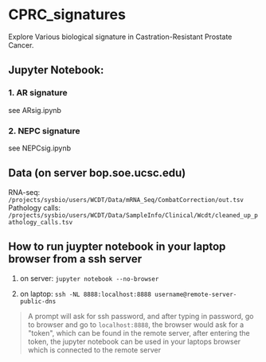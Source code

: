 # CPRC_signatures
Explore Various biological signature in Castration-Resistant Prostate Cancer.

## Jupyter Notebook:
### 1. AR signature
see ARsig.ipynb

### 2. NEPC signature
see NEPCsig.ipynb

## Data (on server bop.soe.ucsc.edu)
RNA-seq: `/projects/sysbio/users/WCDT/Data/mRNA_Seq/CombatCorrection/out.tsv`
Pathology calls: `/projects/sysbio/users/WCDT/Data/SampleInfo/Clinical/Wcdt/cleaned_up_pathology_calls.tsv`

## How to run juypter notebook in your laptop browser from a ssh server
1. on server:
`jupyter notebook --no-browser`

2. on laptop:
`ssh -NL 8888:localhost:8888 username@remote-server-public-dns`

> A prompt will ask for ssh password, and after typing in password, go to browser and go to `localhost:8888`, the browser would ask for a "token", which can be found in the remote server, after entering the token, the jupyter notebook can be used in your laptops browser which is connected to the remote server
